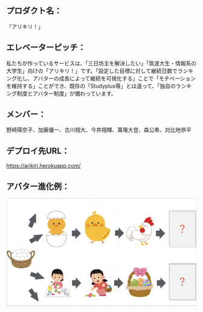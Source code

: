 ## プロダクト名：
「アリキリ！」


## エレベーターピッチ：
私たちが作っているサービスは、「三日坊主を解決したい」「筑波大生・情報系の大学生」向けの「アリキリ！」です。「設定した目標に対して継続日数でランキング化し、アバターの成長によって継続を可視化する」ことで「モチベーションを維持する」ことができ、既存の「Studyplus等」とは違って、「独自のランキング制度とアバター制度」が備わっています。


## メンバー：
野崎陽奈子、加藤優一、古川翔大、今井翔輝、萬塲大登、森公希、対比地恭平


## デプロイ先URL：
https://arikiri.herokuapp.com/

## アバター進化例：
![進化](https://raw.githubusercontent.com/enpitut2019/enpit-grasshopper2/master/app/assets/images/%E9%80%B2%E5%8C%96.png)


